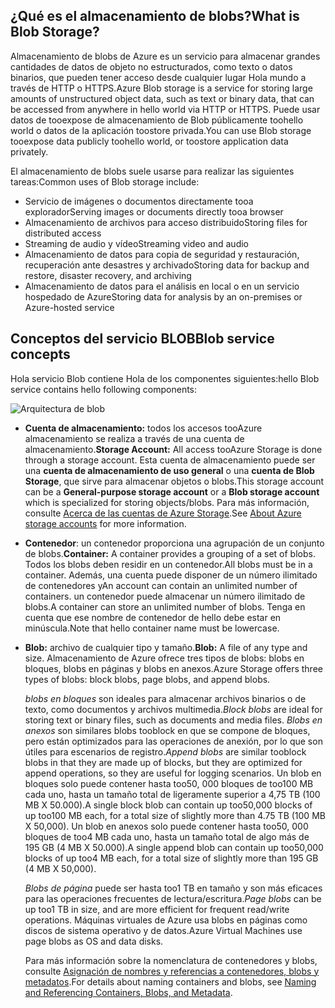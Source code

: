 ## <a name="what-is-blob-storage"></a><span data-ttu-id="ce5ca-101">¿Qué es el almacenamiento de blobs?</span><span class="sxs-lookup"><span data-stu-id="ce5ca-101">What is Blob Storage?</span></span>
<span data-ttu-id="ce5ca-102">Almacenamiento de blobs de Azure es un servicio para almacenar grandes cantidades de datos de objeto no estructurados, como texto o datos binarios, que pueden tener acceso desde cualquier lugar Hola mundo a través de HTTP o HTTPS.</span><span class="sxs-lookup"><span data-stu-id="ce5ca-102">Azure Blob storage is a service for storing large amounts of unstructured object data, such as text or binary data, that can be accessed from anywhere in hello world via HTTP or HTTPS.</span></span> <span data-ttu-id="ce5ca-103">Puede usar datos de tooexpose de almacenamiento de Blob públicamente toohello world o datos de la aplicación toostore privada.</span><span class="sxs-lookup"><span data-stu-id="ce5ca-103">You can use Blob storage tooexpose data publicly toohello world, or toostore application data privately.</span></span>

<span data-ttu-id="ce5ca-104">El almacenamiento de blobs suele usarse para realizar las siguientes tareas:</span><span class="sxs-lookup"><span data-stu-id="ce5ca-104">Common uses of Blob storage include:</span></span>

* <span data-ttu-id="ce5ca-105">Servicio de imágenes o documentos directamente tooa explorador</span><span class="sxs-lookup"><span data-stu-id="ce5ca-105">Serving images or documents directly tooa browser</span></span>
* <span data-ttu-id="ce5ca-106">Almacenamiento de archivos para acceso distribuido</span><span class="sxs-lookup"><span data-stu-id="ce5ca-106">Storing files for distributed access</span></span>
* <span data-ttu-id="ce5ca-107">Streaming de audio y vídeo</span><span class="sxs-lookup"><span data-stu-id="ce5ca-107">Streaming video and audio</span></span>
* <span data-ttu-id="ce5ca-108">Almacenamiento de datos para copia de seguridad y restauración, recuperación ante desastres y archivado</span><span class="sxs-lookup"><span data-stu-id="ce5ca-108">Storing data for backup and restore, disaster recovery, and archiving</span></span>
* <span data-ttu-id="ce5ca-109">Almacenamiento de datos para el análisis en local o en un servicio hospedado de Azure</span><span class="sxs-lookup"><span data-stu-id="ce5ca-109">Storing data for analysis by an on-premises or Azure-hosted service</span></span>

## <a name="blob-service-concepts"></a><span data-ttu-id="ce5ca-110">Conceptos del servicio BLOB</span><span class="sxs-lookup"><span data-stu-id="ce5ca-110">Blob service concepts</span></span>
<span data-ttu-id="ce5ca-111">Hola servicio Blob contiene Hola de los componentes siguientes:</span><span class="sxs-lookup"><span data-stu-id="ce5ca-111">hello Blob service contains hello following components:</span></span>

![Arquitectura de blob](./media/storage-blob-concepts-include/blob1.png)

* <span data-ttu-id="ce5ca-113">**Cuenta de almacenamiento:** todos los accesos tooAzure almacenamiento se realiza a través de una cuenta de almacenamiento.</span><span class="sxs-lookup"><span data-stu-id="ce5ca-113">**Storage Account:** All access tooAzure Storage is done through a storage account.</span></span> <span data-ttu-id="ce5ca-114">Esta cuenta de almacenamiento puede ser una **cuenta de almacenamiento de uso general** o una **cuenta de Blob Storage**, que sirve para almacenar objetos o blobs.</span><span class="sxs-lookup"><span data-stu-id="ce5ca-114">This storage account can be a **General-purpose storage account** or a **Blob storage account** which is specialized for storing objects/blobs.</span></span> <span data-ttu-id="ce5ca-115">Para más información, consulte [Acerca de las cuentas de Azure Storage](../articles/storage/common/storage-create-storage-account.md).</span><span class="sxs-lookup"><span data-stu-id="ce5ca-115">See [About Azure storage accounts](../articles/storage/common/storage-create-storage-account.md) for more information.</span></span>
* <span data-ttu-id="ce5ca-116">**Contenedor**: un contenedor proporciona una agrupación de un conjunto de blobs.</span><span class="sxs-lookup"><span data-stu-id="ce5ca-116">**Container:** A container provides a grouping of a set of blobs.</span></span> <span data-ttu-id="ce5ca-117">Todos los blobs deben residir en un contenedor.</span><span class="sxs-lookup"><span data-stu-id="ce5ca-117">All blobs must be in a container.</span></span> <span data-ttu-id="ce5ca-118">Además, una cuenta puede disponer de un número ilimitado de contenedores y</span><span class="sxs-lookup"><span data-stu-id="ce5ca-118">An account can contain an unlimited number of containers.</span></span> <span data-ttu-id="ce5ca-119">un contenedor puede almacenar un número ilimitado de blobs.</span><span class="sxs-lookup"><span data-stu-id="ce5ca-119">A container can store an unlimited number of blobs.</span></span> <span data-ttu-id="ce5ca-120">Tenga en cuenta que ese nombre de contenedor de hello debe estar en minúscula.</span><span class="sxs-lookup"><span data-stu-id="ce5ca-120">Note that hello container name must be lowercase.</span></span>
* <span data-ttu-id="ce5ca-121">**Blob:** archivo de cualquier tipo y tamaño.</span><span class="sxs-lookup"><span data-stu-id="ce5ca-121">**Blob:** A file of any type and size.</span></span> <span data-ttu-id="ce5ca-122">Almacenamiento de Azure ofrece tres tipos de blobs: blobs en bloques, blobs en páginas y blobs en anexos.</span><span class="sxs-lookup"><span data-stu-id="ce5ca-122">Azure Storage offers three types of blobs: block blobs, page blobs, and append blobs.</span></span>
  
    <span data-ttu-id="ce5ca-123">*blobs en bloques* son ideales para almacenar archivos binarios o de texto, como documentos y archivos multimedia.</span><span class="sxs-lookup"><span data-stu-id="ce5ca-123">*Block blobs* are ideal for storing text or binary files, such as documents and media files.</span></span> <span data-ttu-id="ce5ca-124">*Blobs en anexos* son similares blobs tooblock en que se compone de bloques, pero están optimizados para las operaciones de anexión, por lo que son útiles para escenarios de registro.</span><span class="sxs-lookup"><span data-stu-id="ce5ca-124">*Append blobs* are similar tooblock blobs in that they are made up of blocks, but they are optimized for append operations, so they are useful for logging scenarios.</span></span> <span data-ttu-id="ce5ca-125">Un blob en bloques solo puede contener hasta too50, 000 bloques de too100 MB cada uno, hasta un tamaño total de ligeramente superior a 4,75 TB (100 MB X 50.000).</span><span class="sxs-lookup"><span data-stu-id="ce5ca-125">A single block blob can contain up too50,000 blocks of up too100 MB each, for a total size of slightly more than 4.75 TB (100 MB X 50,000).</span></span> <span data-ttu-id="ce5ca-126">Un blob en anexos solo puede contener hasta too50, 000 bloques de too4 MB cada uno, hasta un tamaño total de algo más de 195 GB (4 MB X 50.000).</span><span class="sxs-lookup"><span data-stu-id="ce5ca-126">A single append blob can contain up too50,000 blocks of up too4 MB each, for a total size of slightly more than 195 GB (4 MB X 50,000).</span></span>
  
    <span data-ttu-id="ce5ca-127">*Blobs de página* puede ser hasta too1 TB en tamaño y son más eficaces para las operaciones frecuentes de lectura/escritura.</span><span class="sxs-lookup"><span data-stu-id="ce5ca-127">*Page blobs* can be up too1 TB in size, and are more efficient for frequent read/write operations.</span></span> <span data-ttu-id="ce5ca-128">Máquinas virtuales de Azure usa blobs en páginas como discos de sistema operativo y de datos.</span><span class="sxs-lookup"><span data-stu-id="ce5ca-128">Azure Virtual Machines use page blobs as OS and data disks.</span></span>
  
    <span data-ttu-id="ce5ca-129">Para más información sobre la nomenclatura de contenedores y blobs, consulte [Asignación de nombres y referencias a contenedores, blobs y metadatos](/rest/api/storageservices/Naming-and-Referencing-Containers--Blobs--and-Metadata).</span><span class="sxs-lookup"><span data-stu-id="ce5ca-129">For details about naming containers and blobs, see [Naming and Referencing Containers, Blobs, and Metadata](/rest/api/storageservices/Naming-and-Referencing-Containers--Blobs--and-Metadata).</span></span>

